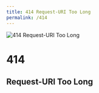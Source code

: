 ```yaml
---
title: 414 Request-URI Too Long
permalink: /414
---
```

<div>
    <img src="https://www.nps.gov/liho/learn/nature/images/long-tail.jpg" alt="414 Request-URI Too Long" />
    <h1>414</h1>
    <h2>Request-URI Too Long</h2>
</div>
